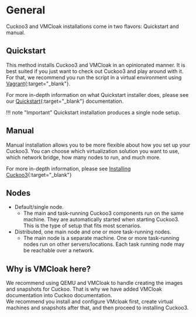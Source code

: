 # General
Cuckoo3 and VMCloak installations come in two flavors: Quickstart and manual.

## Quickstart
This method installs Cuckoo3 and VMCloak in an opinionated manner.
It is best suited if you just want to check out Cuckoo3 and play around with it. For that, we recommend you run the script in a virtual environment using [Vagrant](https://www.vagrantup.com/){:target="_blank"}.

For more in-depth information on what Quickstart installer does, please see our [Quickstart](quickstart.md){:target="_blank"}  documentation.

!!! note "Important"
    Quickstart installation produces a single node setup.

## Manual

Manual installation allows you to be more flexible about how you set up your Cuckoo3.
You can choose which virtualization solution you want to use, which network bridge, how many nodes to run, and much more.

For more in-depth information, please see [Installing Cuckoo3](cuckoo.md){:target="_blank"} 

## Nodes

- Default/single node.
    - The main and task-running Cuckoo3 components run on the same machine. They are automatically started when starting Cuckoo3. This is the type of setup that fits most scenarios.
- Distributed, one main node and one or more task-running nodes.
    - The main node is a separate machine. One or more task-running nodes run on other servers/locations. Each task running node may be reachable over a network.

## Why is VMCloak here?
We recommend using QEMU and VMCloak to handle creating the images and snapshots for Cuckoo. That is why we have added VMCloak documentation into Cuckoo documentation.  
We recommend you install and configure VMcloak first, create virtual machines and snapshots after that, and then proceed to installing Cuckoo3.
